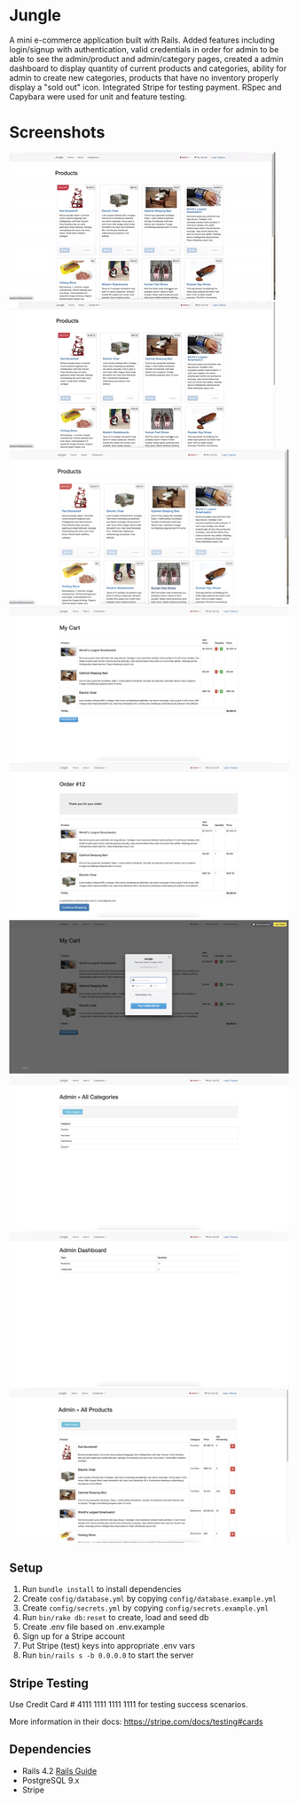 # Jungle

A mini e-commerce application built with Rails. Added features including login/signup with authentication, valid credentials in order for admin to be able to see the admin/product and admin/category pages, created a admin dashboard to display quantity of current products and categories, ability for admin to create new categories, products that have no inventory properly display a "sold out" icon. Integrated Stripe for testing payment. RSpec and Capybara were used for unit and feature testing.

# Screenshots

![demo of jungle admin functionality](https://github.com/kourtneyhuget/jungle-rails/blob/master/docs/JungleAdmin.gif?raw=true)
![demo of jungle main functionality](https://github.com/kourtneyhuget/jungle-rails/blob/master/docs/JungleAnimatedGif.gif?raw=true)
![homepage](https://github.com/kourtneyhuget/jungle-rails/blob/master/docs/JungleHomepage.png?raw=true)
![cart checkout](https://github.com/kourtneyhuget/jungle-rails/blob/master/docs/JungleCart.png?raw=true)
![order confirmation](https://github.com/kourtneyhuget/jungle-rails/blob/master/docs/OrderConfirmation.png?raw=true)
![stripe integration](https://github.com/kourtneyhuget/jungle-rails/blob/master/docs/StripeIntegration.png?raw=true)
![admin categories](https://github.com/kourtneyhuget/jungle-rails/blob/master/docs/AdminCategories.png?raw=true)
![admin dashboard](https://github.com/kourtneyhuget/jungle-rails/blob/master/docs/AdminDashboard.png?raw=true)
![admin products](https://github.com/kourtneyhuget/jungle-rails/blob/master/docs/AdminProducts.png?raw=true)

## Setup

1. Run `bundle install` to install dependencies
2. Create `config/database.yml` by copying `config/database.example.yml`
3. Create `config/secrets.yml` by copying `config/secrets.example.yml`
4. Run `bin/rake db:reset` to create, load and seed db
5. Create .env file based on .env.example
6. Sign up for a Stripe account
7. Put Stripe (test) keys into appropriate .env vars
8. Run `bin/rails s -b 0.0.0.0` to start the server

## Stripe Testing

Use Credit Card # 4111 1111 1111 1111 for testing success scenarios.

More information in their docs: <https://stripe.com/docs/testing#cards>

## Dependencies

- Rails 4.2 [Rails Guide](http://guides.rubyonrails.org/v4.2/)
- PostgreSQL 9.x
- Stripe

